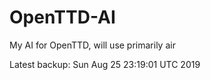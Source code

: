# OpenTTD-AI
My AI for OpenTTD, will use primarily air

Latest backup: Sun Aug 25 23:19:01 UTC 2019
